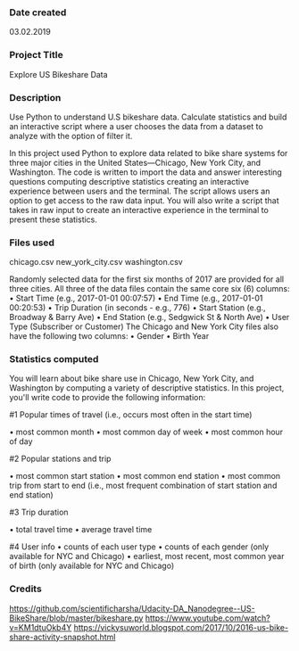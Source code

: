 ### Date created
03.02.2019

### Project Title
Explore US Bikeshare Data

### Description
Use Python to understand U.S bikeshare data. Calculate statistics and build an interactive script where a user chooses the data from a dataset to analyze with the option of filter it.

In this project used Python to explore data related to bike share systems for three major cities in the United States—Chicago, New York City, and Washington. The code is written to import the data and answer interesting questions computing descriptive statistics creating an interactive experience between users and the terminal. The script allows users an option to get access to the raw data input.
You will also write a script that takes in raw input to create an interactive experience in the terminal to present these statistics.

### Files used
chicago.csv
new_york_city.csv
washington.csv

Randomly selected data for the first six months of 2017 are provided for all three cities. All three of the data files contain the same core six (6) columns:
•	Start Time (e.g., 2017-01-01 00:07:57)
•	End Time (e.g., 2017-01-01 00:20:53)
•	Trip Duration (in seconds - e.g., 776)
•	Start Station (e.g., Broadway & Barry Ave)
•	End Station (e.g., Sedgwick St & North Ave)
•	User Type (Subscriber or Customer)
The Chicago and New York City files also have the following two columns:
•	Gender
•	Birth Year

### Statistics computed
You will learn about bike share use in Chicago, New York City, and Washington by computing a variety of descriptive statistics. In this project, you'll write code to provide the following information:


#1 Popular times of travel (i.e., occurs most often in the start time)

•	most common month
•	most common day of week
•	most common hour of day

#2 Popular stations and trip

•	most common start station
•	most common end station
•	most common trip from start to end (i.e., most frequent combination of start station and end station)

#3 Trip duration

•	total travel time
•	average travel time

#4 User info
•	counts of each user type
•	counts of each gender (only available for NYC and Chicago)
•	earliest, most recent, most common year of birth (only available for NYC and Chicago)


### Credits

https://github.com/scientificharsha/Udacity-DA_Nanodegree--US-BikeShare/blob/master/bikeshare.py
https://www.youtube.com/watch?v=KM1dtuOkb4Y
https://vickysuworld.blogspot.com/2017/10/2016-us-bike-share-activity-snapshot.html
